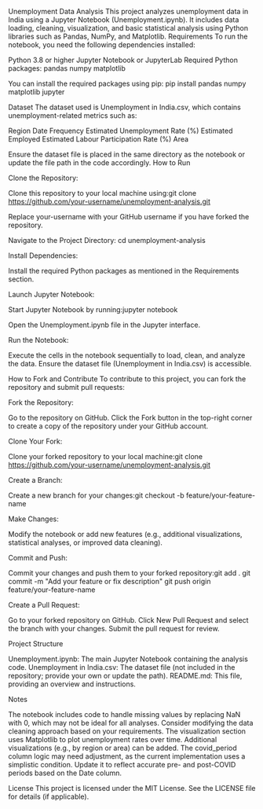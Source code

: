 Unemployment Data Analysis
This project analyzes unemployment data in India using a Jupyter Notebook (Unemployment.ipynb). It includes data loading, cleaning, visualization, and basic statistical analysis using Python libraries such as Pandas, NumPy, and Matplotlib.
Requirements
To run the notebook, you need the following dependencies installed:

Python 3.8 or higher
Jupyter Notebook or JupyterLab
Required Python packages:
pandas
numpy
matplotlib



You can install the required packages using pip:
pip install pandas numpy matplotlib jupyter

Dataset
The dataset used is Unemployment in India.csv, which contains unemployment-related metrics such as:

Region
Date
Frequency
Estimated Unemployment Rate (%)
Estimated Employed
Estimated Labour Participation Rate (%)
Area

Ensure the dataset file is placed in the same directory as the notebook or update the file path in the code accordingly.
How to Run

Clone the Repository:

Clone this repository to your local machine using:git clone https://github.com/your-username/unemployment-analysis.git

Replace your-username with your GitHub username if you have forked the repository.


Navigate to the Project Directory:
cd unemployment-analysis


Install Dependencies:

Install the required Python packages as mentioned in the Requirements section.


Launch Jupyter Notebook:

Start Jupyter Notebook by running:jupyter notebook


Open the Unemployment.ipynb file in the Jupyter interface.


Run the Notebook:

Execute the cells in the notebook sequentially to load, clean, and analyze the data. Ensure the dataset file (Unemployment in India.csv) is accessible.



How to Fork and Contribute
To contribute to this project, you can fork the repository and submit pull requests:

Fork the Repository:

Go to the repository on GitHub.
Click the Fork button in the top-right corner to create a copy of the repository under your GitHub account.


Clone Your Fork:

Clone your forked repository to your local machine:git clone https://github.com/your-username/unemployment-analysis.git




Create a Branch:

Create a new branch for your changes:git checkout -b feature/your-feature-name




Make Changes:

Modify the notebook or add new features (e.g., additional visualizations, statistical analyses, or improved data cleaning).


Commit and Push:

Commit your changes and push them to your forked repository:git add .
git commit -m "Add your feature or fix description"
git push origin feature/your-feature-name




Create a Pull Request:

Go to your forked repository on GitHub.
Click New Pull Request and select the branch with your changes.
Submit the pull request for review.



Project Structure

Unemployment.ipynb: The main Jupyter Notebook containing the analysis code.
Unemployment in India.csv: The dataset file (not included in the repository; provide your own or update the path).
README.md: This file, providing an overview and instructions.

Notes

The notebook includes code to handle missing values by replacing NaN with 0, which may not be ideal for all analyses. Consider modifying the data cleaning approach based on your requirements.
The visualization section uses Matplotlib to plot unemployment rates over time. Additional visualizations (e.g., by region or area) can be added.
The covid_period column logic may need adjustment, as the current implementation uses a simplistic condition. Update it to reflect accurate pre- and post-COVID periods based on the Date column.

License
This project is licensed under the MIT License. See the LICENSE file for details (if applicable).
